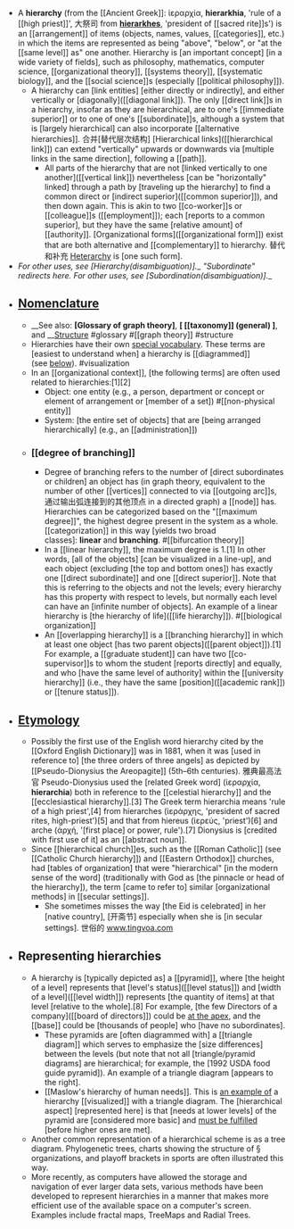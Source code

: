 - A **hierarchy** (from the [[Ancient Greek]]: ἱεραρχία, __hierarkhia__, 'rule of a [[high priest]]', 大祭司 from __[hierarkhes](https://en.wikipedia.org/wiki/Ordinary_(officer))__, 'president of [[sacred rite]]s')  is an [[arrangement]] of items (objects, names, values, [[categories]], etc.) in which the items are represented as being "above", "below", or "at the [[same level]] as" one another. Hierarchy is [an important concept] [in a wide variety of fields], such as philosophy, mathematics, computer science, [[organizational theory]], [[systems theory]], [[systematic biology]], and the [[social science]]s (especially [[political philosophy]]).
    - A hierarchy can [link entities] [either directly or indirectly], and either vertically or [diagonally]([[diagonal link]]). The only [[direct link]]s in a hierarchy, insofar as they are hierarchical, are to one's [[immediate superior]] or to one of one's [[subordinate]]s, although a system that is [largely hierarchical] can also incorporate [[alternative hierarchies]]. 合并[替代层次结构] [Hierarchical links]([[hierarchical link]]) can extend "vertically" upwards or downwards via [multiple links in the same direction], following a [[path]]. 
        - All parts of the hierarchy that are not [linked vertically to one another]([[vertical link]]) nevertheless [can be "horizontally" linked] through a path by [traveling up the hierarchy] to find a common direct or [indirect superior]([[common superior]]), and then down again. This is akin to two [[co-worker]]s or [[colleague]]s ([[employment]]); each [reports to a common superior], but they have the same [relative amount] of [[authority]]. [Organizational forms]([[organizational form]]) exist that are both alternative and [[complementary]] to hierarchy. 替代和补充 [Heterarchy]([[heterarchy]]) is [one such form].
- __For other uses, see __[Hierarchy_(disambiguation)]__.__
    __"Subordinate" redirects here. For other uses, see __[Subordination_(disambiguation)]__.__
- ## [Nomenclature]([[nomenclature]])
    - __See also: __[Glossary of graph theory]__, __[ [[taxonomy]] (general) ]__, and __[Structure](https://en.wikipedia.org/wiki/Structure) #glossary #[[graph theory]] #structure
    - Hierarchies have their own [special vocabulary]([[vocabulary]]). These terms are [easiest to understand when] a hierarchy is [[diagrammed]] (see [below](https://en.wikipedia.org/wiki/Hierarchy#Visualization)). #visualization 
    - In an [[organizational context]], [the following terms] are often used related to hierarchies:[1][2]
        - Object: one entity (e.g., a person, department or concept or element of arrangement or [member of a set]) #[[non-physical entity]]
        - System: [the entire set of objects] that are [being arranged hierarchically] (e.g., an [[administration]])
    - ### [[degree of branching]]
        - Degree of branching refers to the number of [direct subordinates or children] an object has (in graph theory, equivalent to the number of other [[vertices]] connected to via [[outgoing arc]]s, 通过输出弧连接到的其他顶点 in a directed graph) a [[node]] has. Hierarchies can be categorized based on the "[[maximum degree]]", the highest degree present in the system as a whole. [[categorization]] in this way [yields two broad classes]: __linear__ and __branching__. #[[bifurcation theory]]
        - In a [[linear hierarchy]], the maximum degree is 1.[1] In other words, [all of the objects] [can be visualized in a line-up], and each object (excluding [the top and bottom ones]) has exactly one [[direct subordinate]] and one [[direct superior]]. Note that this is referring to the objects and not the levels; every hierarchy has this property with respect to levels, but normally each level can have an [infinite number of objects]. An example of a linear hierarchy is [the hierarchy of life]([[life hierarchy]]). #[[biological organization]]
        - An [[overlapping hierarchy]] is a [[branching hierarchy]] in which at least one object [has two parent objects]([[parent object]]).[1] For example, a [[graduate student]] can have two [[co-supervisor]]s to whom the student [reports directly] and equally, and who [have the same level of authority] within the [[university hierarchy]] (i.e., they have the same [position]([[academic rank]]) or [[tenure status]]).
- ## [Etymology]([[etymology]])
    - Possibly the first use of the English word hierarchy cited by the [[Oxford English Dictionary]] was in 1881, when it was [used in reference to] [the three orders of three angels] as depicted by [[Pseudo-Dionysius the Areopagite]] (5th–6th centuries). 雅典最高法官 Pseudo-Dionysius used the [related Greek word] (ἱεραρχία, __hierarchia__) both in reference to the [[celestial hierarchy]] and the [[ecclesiastical hierarchy]].[3] The Greek term hierarchia means 'rule of a high priest',[4] from hierarches (ἱεράρχης, 'president of sacred rites, high-priest')[5] and that from hiereus (ἱερεύς, 'priest')[6] and arche (ἀρχή, '[first place] or power, rule').[7] Dionysius is [credited with first use of it] as an [[abstract noun]].
    - Since [[hierarchical church]]es, such as the [[Roman Catholic]] (see [[Catholic Church hierarchy]]) and [[Eastern Orthodox]] churches, had [tables of organization] that were "hierarchical" [in the modern sense of the word] (traditionally with God as [the pinnacle or head of the hierarchy]), the term [came to refer to] similar [organizational methods] in [[secular settings]].
        - She sometimes misses the way [the Eid is celebrated] in her [native country], [开斋节] especially when she is [in secular settings]. 世俗的 www.tingvoa.com
- ## Representing hierarchies
    - A hierarchy is [typically depicted as] a [[pyramid]], where [the height of a level] represents that [level's status]([[level status]]) and [width of a level]([[level width]]) represents [the quantity of items] at that level [relative to the whole].[8] For example, [the few Directors of a company]([[board of directors]]) could be [at the apex]([[apex]]), and the [[base]] could be [thousands of people] who [have no subordinates].
        - These pyramids are [often diagrammed with] a [[triangle diagram]] which serves to emphasize the [size differences] between the levels (but note that not all [triangle/pyramid diagrams] are hierarchical; for example, the [1992 USDA food guide pyramid]). An example of a triangle diagram [appears to the right].
        - [[Maslow's hierarchy of human needs]]. This is [an example of](https://en.wikipedia.org/wiki/File:Maslow%27s_hierarchy_of_needs.png) a hierarchy [[visualized]] with a triangle diagram. The [hierarchical aspect] [represented here] is that [needs at lower levels] of the pyramid are [considered more basic] and [must be fulfilled]([[fulfill]]) [before higher ones are met].
    - Another common representation of a hierarchical scheme is as a tree diagram. Phylogenetic trees, charts showing the structure of § organizations, and playoff brackets in sports are often illustrated this way.
    - More recently, as computers have allowed the storage and navigation of ever larger data sets, various methods have been developed to represent hierarchies in a manner that makes more efficient use of the available space on a computer's screen. Examples include fractal maps, TreeMaps and Radial Trees.
